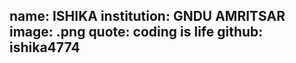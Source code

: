 name: ISHIKA
institution: GNDU AMRITSAR
image: <ishika4774>.png 
quote: coding is life
github: ishika4774
---
